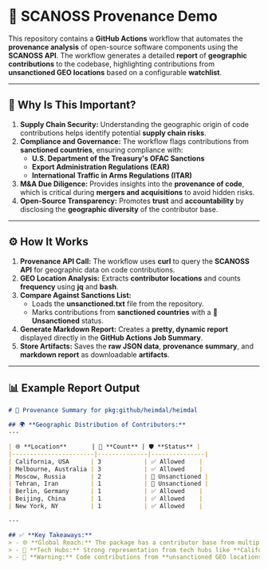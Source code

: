 # 🚦 SCANOSS Provenance Demo

This repository contains a **GitHub Actions** workflow that automates the **provenance analysis** of open-source software components using the **SCANOSS API**. The workflow generates a detailed **report** of **geographic contributions** to the codebase, highlighting contributions from **unsanctioned GEO locations** based on a configurable **watchlist**.

---

## 🧠 **Why Is This Important?**

1. **Supply Chain Security:** Understanding the geographic origin of code contributions helps identify potential **supply chain risks**.
2. **Compliance and Governance:** The workflow flags contributions from **sanctioned countries**, ensuring compliance with:
   - **U.S. Department of the Treasury's OFAC Sanctions**
   - **Export Administration Regulations (EAR)**
   - **International Traffic in Arms Regulations (ITAR)**
3. **M&A Due Diligence:** Provides insights into the **provenance of code**, which is critical during **mergers and acquisitions** to avoid hidden risks.
4. **Open-Source Transparency:** Promotes **trust** and **accountability** by disclosing the **geographic diversity** of the contributor base.

---

## ⚙️ **How It Works**

1. **Provenance API Call:** The workflow uses **curl** to query the **SCANOSS API** for geographic data on code contributions.
2. **GEO Location Analysis:** Extracts **contributor locations** and counts **frequency** using **jq** and **bash**.
3. **Compare Against Sanctions List:** 
   - Loads the **unsanctioned.txt** file from the repository.
   - Marks contributions from **sanctioned countries** with a **🚫 Unsanctioned** status.
4. **Generate Markdown Report:** Creates a **pretty, dynamic report** displayed directly in the **GitHub Actions Job Summary**.
5. **Store Artifacts:** Saves the **raw JSON data**, **provenance summary**, and **markdown report** as downloadable **artifacts**.

---

## 📊 **Example Report Output**

```markdown
# 📄 Provenance Summary for pkg:github/heimdal/heimdal

## 🌍 **Geographic Distribution of Contributors:**
---

| 🌐 **Location**       | 🔢 **Count** | 🛡️ **Status** |
|-----------------------|--------------|---------------|
| California, USA      | 3            | ✅ Allowed    |
| Melbourne, Australia | 3            | ✅ Allowed    |
| Moscow, Russia       | 2            | 🚫 Unsanctioned |
| Tehran, Iran         | 1            | 🚫 Unsanctioned |
| Berlin, Germany      | 1            | ✅ Allowed    |
| Beijing, China       | 1            | ✅ Allowed    |
| New York, NY         | 1            | ✅ Allowed    |

---

## ✅ **Key Takeaways:**
> - 🌐 **Global Reach:** The package has a contributor base from multiple countries, showcasing open-source diversity.  
> - 🚀 **Tech Hubs:** Strong representation from tech hubs like **California**, **Berlin**, **Melbourne**, and **Hyderabad**.  
> - 🚫 **Warning:** Code contributions from **unsanctioned GEO locations** detected!  
